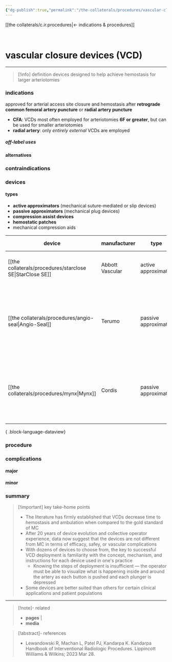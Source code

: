 ```yaml
---
{"dg-publish":true,"permalink":"/the-collaterals/procedures/vascular-closure-devices/"}
---
```



[[the collaterals/c.ir.procedures\|← indications & procedures]]

<br>

# vascular closure devices (VCD)
---

> [!info] definition
> devices designed to help achieve hemostasis for larger arteriotomies



### indications
approved for arterial access site closure and hemostasis after **retrograde common femoral artery puncture** or **radial artery puncture**
- **CFA**: VCDs most often employed for arteriotomies **6F or greater**, but can be used for smaller arteriotomies
- **radial artery**: only *entirely external* VCDs are employed

##### off-label uses


#### alternatives


### contraindications



### devices
#### types
- **active approximators** (mechanical suture-mediated or slip devices)
- **passive approximators** (mechanical plug devices)
- **compression assist devices**
- **hemostatic patches**
- mechanical compression aids

| device                                                       | manufacturer    | type                 | mechanism                      | sheath size | notes                                                                                                                      |
| ------------------------------------------------------------ | --------------- | -------------------- | ------------------------------ | ----------- | -------------------------------------------------------------------------------------------------------------------------- |
| [[the collaterals/procedures/starclose SE\|StarClose SE]] | Abbott Vascular | active approximator  | clip                           | 5F, 6F      | extravascular nitinol clip cinches the arteriotomy closed                                                                  |
| [[the collaterals/procedures/angio-seal\|Angio-Seal]]     | Terumo          | passive approximator | collagen plug / implant anchor | 5-8F        | an intravascular footplate and extravascular collagen plug are andwiched around the arteriotomy and anchored with a suture |
| [[the collaterals/procedures/mynx\|Mynx]]                 | Cordis          | passive approximator | sealant                        | 5-7F        | extraluminally deployed polyethylene glycol plug while intravascular balloon creates temporary hemostasis                  |

{ .block-language-dataview}

### procedure


### complications
#### major


#### minor



### summary

> [!important] key take-home points
> - The literature has firmly established that VCDs decrease time to hemostasis and ambulation when compared to the gold standard of MC
> - After 20 years of device evolution and collective operator experience, data now suggest that the devices are not different from MC in terms of efficacy, safey, or vascular complications
> - With dozens of devices to choose from, the key to successful VCD deployment is familiarity with the concept, mechanism, and instructions for each device used in one's practice
> 	- Knowing the steps of deployment is insufficient — the operator must be able to visualize what is happening inside and around the artery as each button is pushed and each plunger is depressed
> - Some devices are better suited than others for certain clinical applications and patient populations


---

> [!note]- related
> - **pages** | 
> - **media**

> [!abstract]- references
> - Lewandowski R, Machan L, Patel PJ, Kandarpa K. Kandarpa Handbook of Interventional Radiologic Procedures. Lippincott Williams & Wilkins; 2023 Mar 28.

